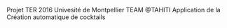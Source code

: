 Projet TER 2016 
Univesité de Montpellier
TEAM @TAHITI
Application de la Création automatique de cocktails
